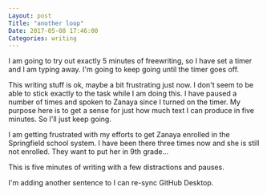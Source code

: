 ```yaml
---
Layout: post
Title: "another loop"
Date: 2017-05-08 17:46:00
Categories: writing
---
```


I am going to try out exactly 5 minutes of freewriting, so I have set a timer and I am typing away. I'm going to keep going until the timer goes off.

This writing stuff is ok, maybe a bit frustrating just now. I don't seem to be able to stick exactly to the task while I am doing this. I have paused a number of times and spoken to Zanaya since I turned on the timer. My purpose here is to get a sense for just how much text I can produce in five minutes. So I'll just keep going.

I am getting frustrated with my efforts to get Zanaya enrolled in the Springfield school system. I have been there three times now and she is still not enrolled. They want to put her in 9th grade...

This is five minutes of writing with a few distractions and pauses.

I'm adding another sentence to I can re-sync GitHub Desktop.
